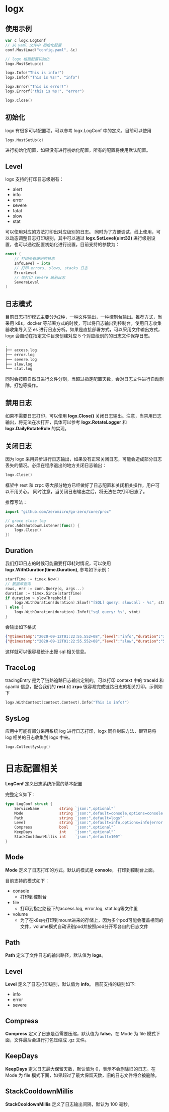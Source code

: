 # logx


## 使用示例

```go
var c logx.LogConf
// 从 yaml 文件中 初始化配置
conf.MustLoad("config.yaml", &c)

// logx 根据配置初始化
logx.MustSetup(c)

logx.Info("This is info!")
logx.Infof("This is %s!", "info")

logx.Error("This is error!")
logx.Errorf("this is %s!", "error")

logx.Close()
```

## 初始化
logx 有很多可以配置项，可以参考 logx.LogConf 中的定义。目前可以使用

```go
logx.MustSetUp(c)
```
进行初始化配置，如果没有进行初始化配置，所有的配置将使用默认配置。

## Level
logx 支持的打印日志级别有：
- alert
- info
- error
- severe
- fatal
- slow
- stat

可以使用对应的方法打印出对应级别的日志。
同时为了方便调试，线上使用，可以动态调整日志打印级别，其中可以通过 **logx.SetLevel(uint32)** 进行级别设置，也可以通过配置初始化进行设置。目前支持的参数为：

```go
const (
	// 打印所有级别的日志
	InfoLevel = iota
	// 打印 errors, slows, stacks 日志
	ErrorLevel
	// 仅打印 severe 级别日志
	SevereLevel
)
```

## 日志模式
目前日志打印模式主要分为2种，一种文件输出，一种控制台输出。推荐方式，当采用 k8s，docker 等部署方式的时候，可以将日志输出到控制台，使用日志收集器收集导入至 es 进行日志分析。如果是直接部署方式，可以采用文件输出方式，logx 会自动在指定文件目录创建对应 5 个对应级别的的日志文件保存日志。

```bash
.
├── access.log
├── error.log
├── severe.log
├── slow.log
└── stat.log
```

同时会按照自然日进行文件分割，当超过指定配置天数，会对日志文件进行自动删除，打包等操作。

## 禁用日志
如果不需要日志打印，可以使用 **logx.Close()** 关闭日志输出。注意，当禁用日志输出，将无法在次打开，具体可以参考 **logx.RotateLogger** 和 **logx.DailyRotateRule** 的实现。

## 关闭日志
因为 logx 采用异步进行日志输出，如果没有正常关闭日志，可能会造成部分日志丢失的情况。必须在程序退出的地方关闭日志输出：
```go
logx.Close()
```
框架中 rest 和 zrpc 等大部分地方已经做好了日志配置和关闭相关操作，用户可以不用关心。
同时注意，当关闭日志输出之后，将无法在次打印日志了。

推荐写法：
```go
import "github.com/zeromicro/go-zero/core/proc"

// grace close log
proc.AddShutdownListener(func() {
	logx.Close()
})
```

## Duration
我们打印日志的时候可能需要打印耗时情况，可以使用 **logx.WithDuration(time.Duration)**, 参考如下示例：

```go
startTime := timex.Now()
// 数据库查询
rows, err := conn.Query(q, args...)
duration := timex.Since(startTime)
if duration > slowThreshold {
    logx.WithDuration(duration).Slowf("[SQL] query: slowcall - %s", stmt)
} else {
    logx.WithDuration(duration).Infof("sql query: %s", stmt)
}
```


会输出如下格式

```json
{"@timestamp":"2020-09-12T01:22:55.552+08","level":"info","duration":"3.0ms","content":"sql query:..."}
{"@timestamp":"2020-09-12T01:22:55.552+08","level":"slow","duration":"500ms","content":"[SQL] query: slowcall - ..."}
```

这样就可以很容易统计出慢 sql 相关信息。

## TraceLog
tracingEntry 是为了链路追踪日志输出定制的。可以打印 context 中的 traceId 和 spanId 信息，配合我们的 **rest** 和 **zrpc** 很容易完成链路日志的相关打印。示例如下

```go
logx.WithContext(context.Context).Info("This is info!")
```


## SysLog

应用中可能有部分采用系统 log 进行日志打印，logx 同样封装方法，很容易将 log 相关的日志收集到 logx 中来。

```go
logx.CollectSysLog()
```




# 日志配置相关
**LogConf** 定义日志系统所需的基本配置

完整定义如下：

```go
type LogConf struct {
	ServiceName         string `json:",optional"`
	Mode                string `json:",default=console,options=console|file|volume"`
	Path                string `json:",default=logs"`
	Level               string `json:",default=info,options=info|error|severe"`
	Compress            bool   `json:",optional"`
	KeepDays            int    `json:",optional"`
	StackCooldownMillis int    `json:",default=100"`
}
```


## Mode
**Mode** 定义了日志打印的方式。默认的模式是 **console**， 打印到控制台上面。

目前支持的模式如下：

- console
    -  打印到控制台
- file
    - 打印到指定路径下的access.log, error.log, stat.log等文件里
- volume
    - 为了在k8s内打印到mount进来的存储上，因为多个pod可能会覆盖相同的文件，volume模式自动识别pod并按照pod分开写各自的日志文件

## Path
**Path** 定义了文件日志的输出路径，默认值为 **logs**。

## Level
**Level** 定义了日志打印级别，默认值为 **info**。
目前支持的级别如下:

- info
- error
- severe



## Compress
**Compress** 定义了日志是否需要压缩，默认值为 **false**。在 Mode 为 file 模式下面，文件最后会进行打包压缩成 .gz 文件。


## KeepDays
**KeepDays** 定义日志最大保留天数，默认值为 0，表示不会删除旧的日志。在 Mode 为 file 模式下面，如果超过了最大保留天数，旧的日志文件将会被删除。


## StackCooldownMillis
**StackCooldownMillis** 定义了日志输出间隔，默认为 100 毫秒。
